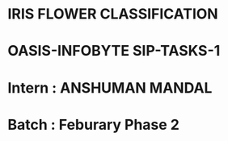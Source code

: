 # IRIS FLOWER CLASSIFICATION
# OASIS-INFOBYTE SIP-TASKS-1
# Intern : ANSHUMAN MANDAL
# Batch : Feburary Phase 2
